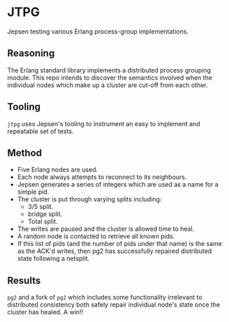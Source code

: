JTPG
====

Jepsen testing various Erlang process-group implementations.

Reasoning
---------

The Erlang standard library implements a distributed process grouping
module. This repo intends to discover the semantics involved when the
individual nodes which make up a cluster are cut-off from each other.

Tooling
-------

`jtpg` uses Jepsen's tooling to instrument an easy to implement and
repeatable set of tests.

Method
------

* Five Erlang nodes are used.
* Each node always attempts to reconnect to its neighbours.
* Jepsen generates a series of integers which are used as a name for a
  simple pid.
* The cluster is put through varying splits including:
  * 3/5 split.
  * bridge split.
  * Total split.
* The writes are paused and the cluster is allowed time to heal.
* A random node is contacted to retrieve all known pids.
* If this list of pids (and the number of pids under that name) is the
  same as the ACK'd writes, then pg2 has successfully repaired
  distributed state following a netsplit.


Results
-------

`pg2` and a fork of `pg2` which includes some functionality irrelevant
to distributed consistency both safely repair individual node's state
once the cluster has healed. A win!!
